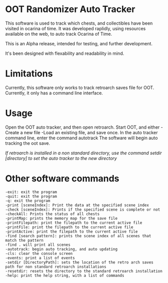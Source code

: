 # OOT Randomizer Auto Tracker

This software is used to track which chests, and collectibles have been visited in ocarina of time.
It was developed raplidly, using resources available on the web, to auto track Ocarina of Time.

This is an Alpha release, intended for testing, and further development.

It's been designed with flexability and readability in mind.

# Limitations

Currently, this software only works to track retroarch saves file for OOT.
Currently, it only has a command line interface.

# Usage

Open the OOT auto tracker, and then open retroarch.
Start OOT, and either
	-Create a new file
	-Load an existing file, and save once.
In the auto tracker command line, enter the command autotrack
The software will begin auto tracking the oot save.

*If retroarch is installed in a non standard directory, use the command setdir [directory] to set the auto tracker to the new directory*

# Other software commands
	-exit: exit the program
	-quit: exit the program
	-q: exit the program
	-print [sceneIndex]: Print the data at the specified scene index
	-check [sceneIndex]: Prints if the specified scene is complete or not
	-checkAll: Prints the status of all chests
	-printMap: prints the memory map for the save file
	-printFilepath: print the filepath to the current active file
	-printFile: print the filepath to the current active file
	-printActive: print the filepath to the current active file
	-find [search pattern]: prints the scene index of all scenes that match the pattern
	-find . will print all scenes
	-autotrack: begin auto tracking, and auto updating
	-cls: clear the console screen
	-events: print a list of events
	-setdir [DirectoryPath]: sets the location of the retro arch saves path for non standard retroarch installations
	-resetdir: resets the directory to the standard retroarch installation
	-help: print the help string, with a list of commands